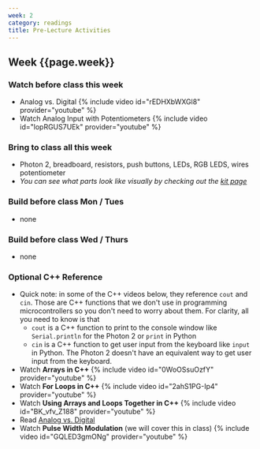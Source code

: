 ```yaml
---
week: 2
category: readings
title: Pre-Lecture Activities
---
```


## Week {{page.week}}

### Watch before class this week

* Analog vs. Digital 
  {% include video id="rEDHXbWXGl8" provider="youtube" %}
* Watch Analog Input with Potentiometers
  {% include video id="lopRGUS7UEk" provider="youtube" %}

### Bring to class all this week

- Photon 2, breadboard, resistors, push buttons, LEDs, RGB LEDS, wires potentiometer
- *You can see what parts look like visually by checking out the [kit page](https://reparke.github.io/ITP348-Physical-Computing/kit)*

### Build before class Mon / Tues 

- none

### Build before class Wed / Thurs 

- none

### Optional C++ Reference

* Quick note: in some of the C++ videos below, they reference `cout` and `cin`. Those are C++ functions that we don't use in programming microcontrollers so you don't need to worry about them. For clarity, all you need to know is that 
  * `cout` is a C++ function to print to the console window like `Serial.println` for the Photon 2 or `print` in Python
  * `cin` is a C++ function to get user input from the keyboard like `input` in Python. The Photon 2 doesn't have an equivalent way to get user input from the keyboard.
* Watch **Arrays in C++**
  {% include video id="0WoOSsuOzfY" provider="youtube" %}
* Watch **For Loops in C++**
  {% include video id="2ahS1PG-Ip4" provider="youtube" %}
* Watch **Using Arrays and Loops Together in C++**
  {% include video id="BK_vfv_Z188" provider="youtube" %}
* Read [Analog vs. Digital](https://learn.sparkfun.com/tutorials/analog-vs-digital/all)
* Watch **Pulse Width Modulation** (we will cover this in class)
  {% include video id="GQLED3gmONg" provider="youtube" %}
